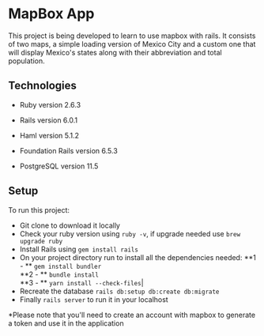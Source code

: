 # MapBox App

This project is being developed to learn to use mapbox with rails. It consists of two maps, a simple loading version of Mexico City and a custom one that will display Mexico's states along with their abbreviation and total population.

## Technologies 

* Ruby version 2.6.3

* Rails version 6.0.1 

* Haml version 5.1.2

* Foundation Rails version 6.5.3

* PostgreSQL version 11.5

## Setup

To run this project:

* Git clone to download it locally
* Check your ruby version using `ruby -v`, if upgrade needed use `brew upgrade ruby`
* Install Rails using `gem install rails`
* On your project directory run to install all the dependencies needed:
    **1 - **  `gem install bundler`\
    **2 - ** `bundle install`\
    **3 - ** `yarn install --check-files`|
* Recreate the database `rails db:setup db:create db:migrate`
* Finally `rails server` to run it in your localhost

*Please note that you'll need to create an account with mapbox to generate a token and use it in the application
